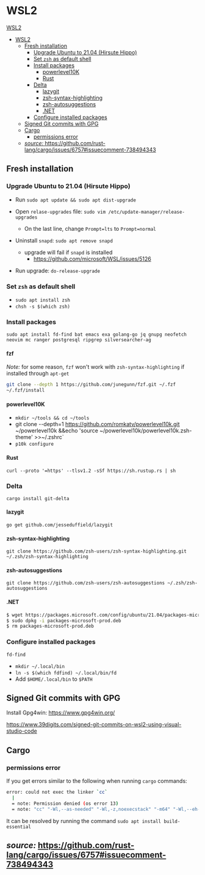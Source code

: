# WSL2

[WSL2](#wsl2)

- [WSL2](#wsl2)
  - [Fresh installation](#fresh-installation)
    - [Upgrade Ubuntu to 21.04 (Hirsute Hippo)](#upgrade-ubuntu-to-2104-hirsute-hippo)
    - [Set `zsh` as default shell](#set-zsh-as-default-shell)
    - [Install packages](#install-packages)
      - [powerlevel10K](#powerlevel10k)
      - [Rust](#rust)
    - [Delta](#delta)
      - [lazygit](#lazygit)
      - [zsh-syntax-highlighting](#zsh-syntax-highlighting)
      - [zsh-autosuggestions](#zsh-autosuggestions)
      - [.NET](#net)
    - [Configure installed packages](#configure-installed-packages)
  - [Signed Git commits with GPG](#signed-git-commits-with-gpg)
  - [Cargo](#cargo)
    - [permissions error](#permissions-error)
  - [_source:_ <https://github.com/rust-lang/cargo/issues/6757#issuecomment-738494343>](#source-httpsgithubcomrust-langcargoissues6757issuecomment-738494343)

## Fresh installation

### Upgrade Ubuntu to 21.04 (Hirsute Hippo)

- Run `sudo apt update && sudo apt dist-upgrade`

- Open `relase-upgrades` file: `sudo vim /etc/update-manager/release-upgrades`
  - On the last line, change `Prompt=lts` to `Prompt=normal`
- Uninstall `snapd`: `sudo apt remove snapd`

  - upgrade will fail if `snapd` is installed
    - <https://github.com/microsoft/WSL/issues/5126>

- Run upgrade: `do-release-upgrade`

### Set `zsh` as default shell

- `sudo apt install zsh`
- `chsh -s $(which zsh)`

### Install packages

`sudo apt install fd-find bat emacs exa golang-go jq gnupg neofetch neovim mc ranger postgresql ripgrep silversearcher-ag`

#### fzf

_Note:_ for some reason, `fzf` won't work with `zsh-syntax-highlighting` if installed through `apt-get`

```bash
git clone --depth 1 https://github.com/junegunn/fzf.git ~/.fzf
~/.fzf/install
```

#### powerlevel10K

- `mkdir ~/tools && cd ~/tools`
- git clone --depth=1 https://github.com/romkatv/powerlevel10k.git ~/powerlevel10k &&echo 'source ~/powerlevel10k/powerlevel10k.zsh-theme' >>~/.zshrc`
- `p10k configure`

#### Rust

`curl --proto '=https' --tlsv1.2 -sSf https://sh.rustup.rs | sh`

### Delta

`cargo install git-delta`

#### lazygit

`go get github.com/jesseduffield/lazygit`

#### zsh-syntax-highlighting

`git clone https://github.com/zsh-users/zsh-syntax-highlighting.git ~/.zsh/zsh-syntax-highlighting`

#### zsh-autosuggestions

`git clone https://github.com/zsh-users/zsh-autosuggestions ~/.zsh/zsh-autosuggestions`

#### .NET

```bash
$ wget https://packages.microsoft.com/config/ubuntu/21.04/packages-microsoft-prod.deb -O packages-microsoft-prod.deb
$ sudo dpkg -i packages-microsoft-prod.deb
$ rm packages-microsoft-prod.deb
```

### Configure installed packages

`fd-find`

- `mkdir ~/.local/bin`
- `ln -s $(which fdfind) ~/.local/bin/fd`
- Add `$HOME/.local/bin` to `$PATH`

## Signed Git commits with GPG

Install Gpg4win: <https://www.gpg4win.org/>

<https://www.39digits.com/signed-git-commits-on-wsl2-using-visual-studio-code>

## Cargo

### permissions error

If you get errors similar to the following when running `cargo` commands:

```bash
error: could not exec the linker `cc`
  |
  = note: Permission denied (os error 13)
  = note: "cc" "-Wl,--as-needed" "-Wl,-z,noexecstack" "-m64" "-Wl,--eh-frame-hdr" "-L" "/home/bagel/.rustup/toolchains/stable-x86_64-unknown-linux-gnu/lib/rustlib/x86_64-unknown-linux-gnu/lib"
```

It can be resolved by running the command `sudo apt install build-essential`

## _source:_ <https://github.com/rust-lang/cargo/issues/6757#issuecomment-738494343>
